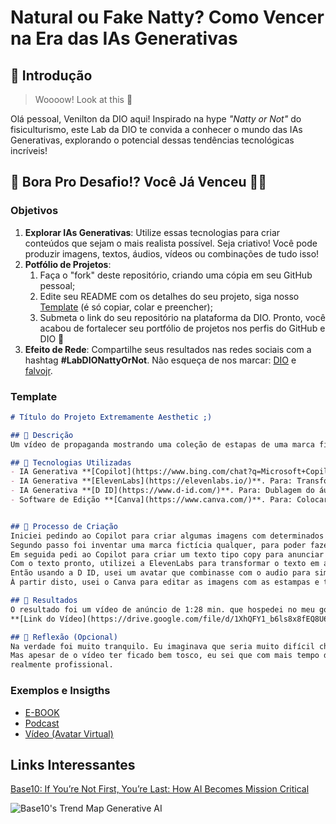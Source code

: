 # Natural ou Fake Natty? Como Vencer na Era das IAs Generativas

## 🚀 Introdução

> Woooow! Look at this 👀

Olá pessoal, Venilton da DIO aqui! Inspirado na hype _"Natty or Not"_ do fisiculturismo, este Lab da DIO te convida a conhecer o mundo das IAs Generativas, explorando o potencial dessas tendências tecnológicas incríveis!

## 🎯 Bora Pro Desafio!? Você Já Venceu 💪🤓

### Objetivos

1. **Explorar IAs Generativas**: Utilize essas tecnologias para criar conteúdos que sejam o mais realista possível. Seja criativo! Você pode produzir imagens, textos, áudios, vídeos ou combinações de tudo isso!
1. **Potfólio de Projetos**:
    1. Faça o "fork" deste repositório, criando uma cópia em seu GitHub pessoal;
    2. Edite seu README com os detalhes do seu projeto, siga nosso [Template](#template) (é só copiar, colar e preencher);
    3. Submeta o link do seu repositório na plataforma da DIO. Pronto, você acabou de fortalecer seu portfólio de projetos nos perfis do GitHub e DIO 🚀
1. **Efeito de Rede**: Compartilhe seus resultados nas redes sociais com a hashtag **#LabDIONattyOrNot**. Não esqueça de nos marcar: [DIO](https://www.linkedin.com/school/dio-makethechange) e [falvojr](https://www.linkedin.com/in/falvojr).

### Template

```markdown
# Título do Projeto Extremamente Aesthetic ;)

## 📒 Descrição
Um vídeo de propaganda mostrando uma coleção de estapas de uma marca fictícia para camisas.

## 🤖 Tecnologias Utilizadas
- IA Generativa **[Copilot](https://www.bing.com/chat?q=Microsoft+Copilot&FORM=hpcodx)**. Para: Criar "estampas" e texto copy;
- IA Generativa **[ElevenLabs](https://elevenlabs.io/)**. Para: Transformar o texto em áudio;
- IA Generativa **[D ID](https://www.d-id.com/)**. Para: Dublagem do áudio por avatar;
- Software de Edição **[Canva](https://www.canva.com/)**. Para: Colocar estampas em fotografias sem direitos autorais e edição de vídeo.


## 🧐 Processo de Criação
Iniciei pedindo ao Copilot para criar algumas imagens com determinados animais programando.
Segundo passo foi inventar uma marca fictícia qualquer, para poder fazer o texto em formato de anúncio.
Em seguida pedi ao Copilot para criar um texto tipo copy para anunciar as camisetas da marca fictícia.
Com o texto pronto, utilizei a ElevenLabs para transformar o texto em audio.
Então usando a D ID, usei um avatar que combinasse com o audio para simular a dublagem do anúncio.
À partir disto, usei o Canva para editar as imagens com as estampas e também o vídeo.

## 🚀 Resultados
O resultado foi um vídeo de anúncio de 1:28 min. que hospedei no meu google drive.
**[Link do Vídeo](https://drive.google.com/file/d/1XhQFY1_b6ls8x8fEQ8U6MSgEtAaTrzqB/view?usp=drive_link)**

## 💭 Reflexão (Opcional)
Na verdade foi muito tranquilo. Eu imaginava que seria muito difícil chegar a um resultado agradável.
Mas apesar de o vídeo ter ficado bem tosco, eu sei que com mais tempo dedicado eu poderia criar algo
realmente profissional.
```

### Exemplos e Insigths

- [E-BOOK](/exemplos/E-BOOK.md)
- [Podcast](/exemplos/PODCAST.md)
- [Vídeo (Avatar Virtual)](/exemplos/VIDEO.md)

## Links Interessantes

[Base10: If You’re Not First, You’re Last: How AI Becomes Mission Critical](https://base10.vc/post/generative-ai-mission-critical/)

![Base10's Trend Map Generative AI](https://github.com/digitalinnovationone/lab-natty-or-not/assets/730492/f4df26e8-f8f7-4419-8252-c69d73ea930c)
